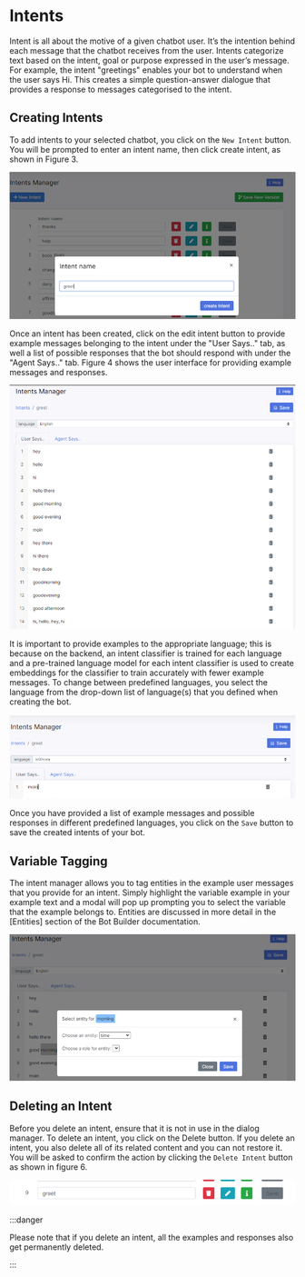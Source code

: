 # Intents

Intent is all about the motive of a given chatbot user. It’s the intention behind each message that the chatbot receives from the user. Intents categorize text based on the intent, goal or purpose expressed in the user’s message. For example, the intent "greetings" enables your bot to understand when the user says Hi. This creates a simple question-answer dialogue that provides a response to messages categorised to the intent.

## Creating Intents

To add intents to your selected chatbot, you click on the `New Intent` button. You will be prompted to enter an intent name, then click create intent, as shown in Figure 3. 

![create intent](../../../static/img/create-intent.PNG)

Once an intent has been created, click on the edit intent button to provide example messages belonging to the intent under the "User Says.." tab, as well a list of possible responses that the bot should respond with under the "Agent Says.." tab. Figure 4 shows the user interface for providing example messages and responses.

![add intent examples and responses](../../../static/img/intent-examples.PNG)

It is important to provide examples to the appropriate language; this is because on the backend, an intent classifier is trained for each language and a pre-trained language model for each intent classifier is used to create embeddings for the classifier to train accurately with fewer example messages. To change between predefined languages, you select the language from the drop-down list of language(s) that you defined when creating the bot.

![change language](../../../static/img/intent-examples-change-language.PNG)

Once you have provided a list of example messages and possible responses in different predefined languages, you click on the `Save` button to save the created intents of your bot.

## Variable Tagging
The intent manager allows you to tag entities in the example user messages that you provide for an intent. Simply highlight the variable example in your example text and a modal will pop up prompting you to select the variable that the example belongs to. Entities are discussed in more detail in the [Entities] section of the Bot Builder documentation.

![entity tagging](../../../static/img/variable-tagging.PNG)

## Deleting an Intent
Before you delete an intent, ensure that it is not in use in the dialog manager. To delete an intent, you click on the Delete button. If you delete an intent, you also delete all of its related content and you can not restore it. You will be asked to confirm the action by clicking the `Delete Intent` button as shown in figure 6.

![delete intent](../../../static/img/delete-intent.PNG)

:::danger

Please note that if you delete an intent, all the examples and responses also get permanently deleted.

:::
